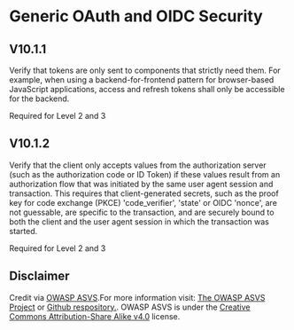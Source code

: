 # Generic OAuth and OIDC Security
## V10.1.1
Verify that tokens are only sent to components that strictly need them. For example, when using a backend-for-frontend pattern for browser-based JavaScript applications, access and refresh tokens shall only be accessible for the backend.
Required for Level 2 and 3
## V10.1.2
Verify that the client only accepts values from the authorization server (such as the authorization code or ID Token) if these values result from an authorization flow that was initiated by the same user agent session and transaction. This requires that client-generated secrets, such as the proof key for code exchange (PKCE) 'code_verifier', 'state' or OIDC 'nonce', are not guessable, are specific to the transaction, and are securely bound to both the client and the user agent session in which the transaction was started.
Required for Level 2 and 3
## Disclaimer
Credit via [OWASP ASVS](https://owasp.org/www-project-application-security-verification-standard/).For more information visit: [The OWASP ASVS Project](https://owasp.org/www-project-application-security-verification-standard/) or [Github respository.](https://github.com/OWASP/ASVS). OWASP ASVS is under the [Creative Commons Attribution-Share Alike v4.0](https://github.com/OWASP/ASVS/blob/v5.0.0/LICENSE.md) license.
